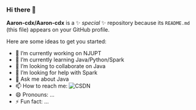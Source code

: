 ### Hi there 👋


**Aaron-cdx/Aaron-cdx** is a ✨ _special_ ✨ repository because its `README.md` (this file) appears on your GitHub profile.

Here are some ideas to get you started:

- 🔭 I’m currently working on NJUPT
- 🌱 I’m currently learning Java/Python/Spark
- 👯 I’m looking to collaborate on Java
- 🤔 I’m looking for help with Spark
- 💬 Ask me about Java
- 📫 How to reach me: ![CSDN](https://blog.csdn.net/cao1315020626)
- 😄 Pronouns: ...
- ⚡ Fun fact: ...

